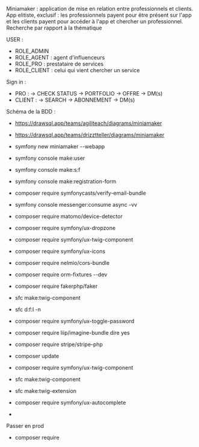 Miniamaker : application de mise en relation entre professionnels et clients. App elitiste, exclusif : les professionnels payent pour être présent sur l'app et les clients payent pour accéder à l'app et chercher un professionnel. 
Recherche par rapport à la thématique

USER : 
- ROLE_ADMIN
- ROLE_AGENT : agent d'influenceurs 
- ROLE_PRO : prestataire de services
- ROLE_CLIENT : celui qui vient chercher un service

Sign in : 
- PRO : -> CHECK STATUS -> PORTFOLIO -> OFFRE -> DM(s)
- CLIENT : -> SEARCH -> ABONNEMENT -> DM(s)

Schéma de la BDD : 
- https://drawsql.app/teams/agiliteach/diagrams/miniamaker
- https://drawsql.app/teams/drizztteller/diagrams/miniamaker

- symfony new miniamaker --webapp   
- symfony console make:user    
- symfony console make:s:f
- symfony console make:registration-form
- composer require symfonycasts/verify-email-bundle
- symfony console messenger:consume async -vv
- composer require matomo/device-detector
- composer require symfony/ux-dropzone
- composer require symfony/ux-twig-component
- composer require symfony/ux-icons
- composer require nelmio/cors-bundle
- composer require orm-fixtures --dev
- composer require fakerphp/faker    
- sfc make:twig-component
- sfc d:f:l -n
- composer require symfony/ux-toggle-password
- composer require liip/imagine-bundle   dire yes
- composer require stripe/stripe-php
- composer update
- composer require symfony/ux-twig-component
- sfc make:twig-component
- sfc make:twig-extension
- composer require symfony/ux-autocomplete
- 

Passer en prod

- composer require 

